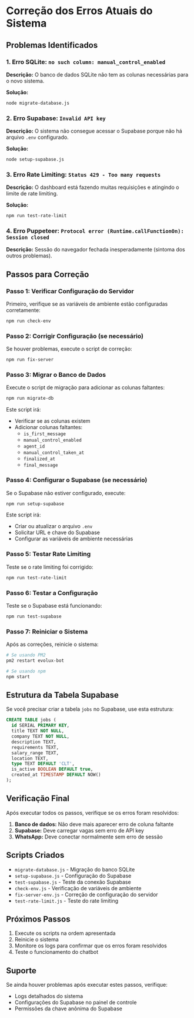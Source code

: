 # Correção dos Erros Atuais do Sistema

## Problemas Identificados

### 1. Erro SQLite: `no such column: manual_control_enabled`
**Descrição:** O banco de dados SQLite não tem as colunas necessárias para o novo sistema.

**Solução:**
```bash
node migrate-database.js
```

### 2. Erro Supabase: `Invalid API key`
**Descrição:** O sistema não consegue acessar o Supabase porque não há arquivo `.env` configurado.

**Solução:**
```bash
node setup-supabase.js
```

### 3. Erro Rate Limiting: `Status 429 - Too many requests`
**Descrição:** O dashboard está fazendo muitas requisições e atingindo o limite de rate limiting.

**Solução:**
```bash
npm run test-rate-limit
```

### 4. Erro Puppeteer: `Protocol error (Runtime.callFunctionOn): Session closed`
**Descrição:** Sessão do navegador fechada inesperadamente (sintoma dos outros problemas).

## Passos para Correção

### Passo 1: Verificar Configuração do Servidor
Primeiro, verifique se as variáveis de ambiente estão configuradas corretamente:

```bash
npm run check-env
```

### Passo 2: Corrigir Configuração (se necessário)
Se houver problemas, execute o script de correção:

```bash
npm run fix-server
```

### Passo 3: Migrar o Banco de Dados
Execute o script de migração para adicionar as colunas faltantes:

```bash
npm run migrate-db
```

Este script irá:
- Verificar se as colunas existem
- Adicionar colunas faltantes:
  - `is_first_message`
  - `manual_control_enabled`
  - `agent_id`
  - `manual_control_taken_at`
  - `finalized_at`
  - `final_message`

### Passo 4: Configurar o Supabase (se necessário)
Se o Supabase não estiver configurado, execute:

```bash
npm run setup-supabase
```

Este script irá:
- Criar ou atualizar o arquivo `.env`
- Solicitar URL e chave do Supabase
- Configurar as variáveis de ambiente necessárias

### Passo 5: Testar Rate Limiting
Teste se o rate limiting foi corrigido:

```bash
npm run test-rate-limit
```

### Passo 6: Testar a Configuração
Teste se o Supabase está funcionando:

```bash
npm run test-supabase
```

### Passo 7: Reiniciar o Sistema
Após as correções, reinicie o sistema:

```bash
# Se usando PM2
pm2 restart evolux-bot

# Se usando npm
npm start
```

## Estrutura da Tabela Supabase

Se você precisar criar a tabela `jobs` no Supabase, use esta estrutura:

```sql
CREATE TABLE jobs (
  id SERIAL PRIMARY KEY,
  title TEXT NOT NULL,
  company TEXT NOT NULL,
  description TEXT,
  requirements TEXT,
  salary_range TEXT,
  location TEXT,
  type TEXT DEFAULT 'CLT',
  is_active BOOLEAN DEFAULT true,
  created_at TIMESTAMP DEFAULT NOW()
);
```

## Verificação Final

Após executar todos os passos, verifique se os erros foram resolvidos:

1. **Banco de dados:** Não deve mais aparecer erro de coluna faltante
2. **Supabase:** Deve carregar vagas sem erro de API key
3. **WhatsApp:** Deve conectar normalmente sem erro de sessão

## Scripts Criados

- `migrate-database.js` - Migração do banco SQLite
- `setup-supabase.js` - Configuração do Supabase
- `test-supabase.js` - Teste da conexão Supabase
- `check-env.js` - Verificação de variáveis de ambiente
- `fix-server-env.js` - Correção de configuração do servidor
- `test-rate-limit.js` - Teste do rate limiting

## Próximos Passos

1. Execute os scripts na ordem apresentada
2. Reinicie o sistema
3. Monitore os logs para confirmar que os erros foram resolvidos
4. Teste o funcionamento do chatbot

## Suporte

Se ainda houver problemas após executar estes passos, verifique:
- Logs detalhados do sistema
- Configurações do Supabase no painel de controle
- Permissões da chave anônima do Supabase
